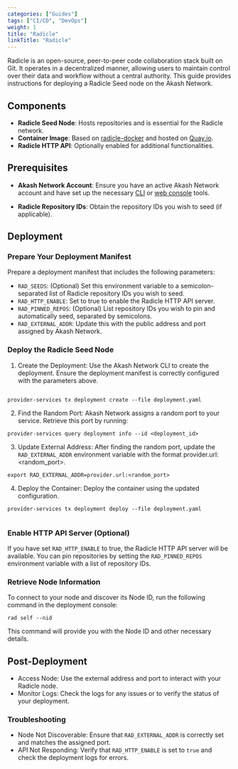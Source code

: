 ```yaml
---
categories: ["Guides"]
tags: ["CI/CD", "DevOps"]
weight: 1
title: "Radicle"
linkTitle: "Radicle"
---
```


Radicle is an open-source, peer-to-peer code collaboration stack built on Git. It operates in a decentralized manner, allowing users to maintain control over their data and workflow without a central authority. This guide provides instructions for deploying a Radicle Seed node on the Akash Network.

## Components

- **Radicle Seed Node**: Hosts repositories and is essential for the Radicle network.
- **Container Image**: Based on [radicle-docker](https://app.radicle.xyz/nodes/seed.radicle.garden/rad:zNd4qti1Jc69mCBQAdBeK3Avzy4R/tree/Dockerfile) and hosted on [Quay.io](https://quay.io/repository/vpavlin0/radicle-seed?tab=tags).
- **Radicle HTTP API**: Optionally enabled for additional functionalities.

## Prerequisites
- **Akash Network Account**: Ensure you have an active Akash Network account and have set up the necessary [CLI](http://localhost:4321/docs/deployments/akash-cli/installation/) or [web console](http://localhost:4321/docs/deployments/akash-console/) tools.

- **Radicle Repository IDs**: Obtain the repository IDs you wish to seed (if applicable).

## Deployment

### Prepare Your Deployment Manifest

Prepare a deployment manifest that includes the following parameters:

- `RAD_SEEDS`: (Optional) Set this environment variable to a semicolon-separated list of Radicle repository IDs you wish to seed.
- `RAD_HTTP_ENABLE`: Set to true to enable the Radicle HTTP API server.
- `RAD_PINNED_REPOS`: (Optional) List repository IDs you wish to pin and automatically seed, separated by semicolons.
- `RAD_EXTERNAL_ADDR`: Update this with the public address and port assigned by Akash Network.

### Deploy the Radicle Seed Node

1. Create the Deployment: Use the Akash Network CLI to create the deployment. Ensure the deployment manifest is correctly configured with the parameters above.

```

provider-services tx deployment create --file deployment.yaml

```

2. Find the Random Port: Akash Network assigns a random port to your service. Retrieve this port by running:

```
provider-services query deployment info --id <deployment_id>
```

3. Update External Address: After finding the random port, update the `RAD_EXTERNAL_ADDR` environment variable with the format provider.url:<random_port>.

```
export RAD_EXTERNAL_ADDR=provider.url:<random_port>
```
4. Deploy the Container: Deploy the container using the updated configuration.

```
provider-services tx deployment deploy --file deployment.yaml


```

###  Enable HTTP API Server (Optional)

If you have set `RAD_HTTP_ENABLE` to true, the Radicle HTTP API server will be available. You can pin repositories by setting the `RAD_PINNED_REPOS` environment variable with a list of repository IDs.

### Retrieve Node Information

To connect to your node and discover its Node ID, run the following command in the deployment console:

```
rad self --nid
```

This command will provide you with the Node ID and other necessary details.


## Post-Deployment

- Access Node: Use the external address and port to interact with your Radicle node.
- Monitor Logs: Check the logs for any issues or to verify the status of your deployment.

### Troubleshooting

- Node Not Discoverable: Ensure that `RAD_EXTERNAL_ADDR` is correctly set and matches the assigned port.
- API Not Responding: Verify that `RAD_HTTP_ENABLE` is set to `true` and check the deployment logs for errors.

